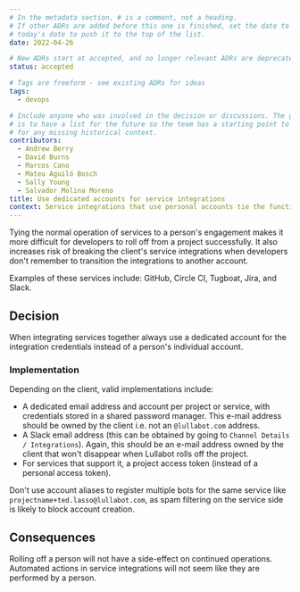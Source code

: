 ```yaml
---
# In the metadata section, # is a comment, not a heading.
# If other ADRs are added before this one is finished, set the date to
# today's date to push it to the top of the list.
date: 2022-04-26

# New ADRs start at accepted, and no longer relevant ADRs are deprecated.
status: accepted

# Tags are freeform - see existing ADRs for ideas
tags:
  - devops

# Include anyone who was involved in the decision or discussions. The goal
# is to have a list for the future so the team has a starting point to ask
# for any missing historical context.
contributors:
  - Andrew Berry
  - David Burns
  - Marcos Cano
  - Mateu Aguiló Bosch
  - Sally Young
  - Salvador Molina Moreno
title: Use dedicated accounts for service integrations
context: Service integrations that use personal accounts tie the function of the service with the person's engagement with the project.
---
```

<!-- Here begins Markdown and HTML -->
Tying the normal operation of services to a person's engagement makes it more difficult for developers to roll off from
a project successfully. It also increases risk of breaking the client's service integrations when developers don't
remember to transition the integrations to another account.

Examples of these services include: GitHub, Circle CI, Tugboat, Jira, and Slack.

## Decision
<!-- Write the decision here -->
<!-- Headings will be shown in a table of contents with links -->
When integrating services together always use a dedicated account for the integration credentials instead of a person's
individual account.

### Implementation

Depending on the client, valid implementations include:

  - A dedicated email address and account per project or service, with credentials stored in a shared password manager. This e-mail address should be owned by the client i.e. not an `@lullabot.com` address.
  - A Slack email address (this can be obtained by going to `Channel Details / Integrations`). Again, this should be an e-mail address owned by the client that won't disappear when Lullabot rolls off the project.
  - For services that support it, a project access token (instead of a personal access token).

Don't use account aliases to register multiple bots for the same service like `projectname+ted.lasso@lullabot.com`, as spam filtering on the service side is likely to block account creation.

##  Consequences

<!-- What has to be done now that we've made the decision? -->
<!-- How will this impact us or our clients? -->
Rolling off a person will not have a side-effect on continued operations. Automated actions in service integrations will
not seem like they are performed by a person.
